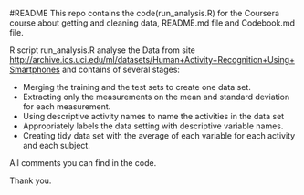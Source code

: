 #README
This repo contains the code(run_analysis.R) for the Coursera course about getting and cleaning data, README.md file and Codebook.md file.

R script run_analysis.R analyse the Data from site http://archive.ics.uci.edu/ml/datasets/Human+Activity+Recognition+Using+Smartphones and contains of several stages:
- Merging the training and the test sets to create one data set.
- Extracting only the measurements on the mean and standard deviation for each measurement.
- Using descriptive activity names to name the activities in the data set
- Appropriately labels the data setting with descriptive variable names.
- Creating tidy data set with the average of each variable for each activity and each subject.

All comments you can find in the code.

Thank you.
